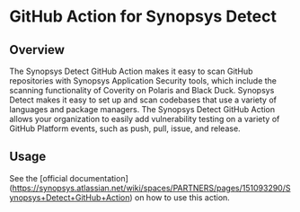 # GitHub Action for Synopsys Detect

## Overview

The Synopsys Detect GitHub Action makes it easy to scan GitHub repositories with Synopsys Application Security tools, which include the scanning functionality of Coverity on Polaris and Black Duck. Synopsys Detect makes it easy to set up and scan codebases that use a variety of languages and package managers. The Synopsys Detect GitHub Action allows your organization to easily add vulnerability testing on a variety of GitHub Platform events, such as push, pull, issue, and release.

## Usage

See the [official documentation] (https://synopsys.atlassian.net/wiki/spaces/PARTNERS/pages/151093290/Synopsys+Detect+GitHub+Action) on how to use this action.
